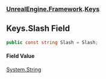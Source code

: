 ### [UnrealEngine.Framework](UnrealEngine_Framework.md 'UnrealEngine.Framework').[Keys](Keys.md 'UnrealEngine.Framework.Keys')
## Keys.Slash Field
```csharp
public const string Slash = Slash;
```
#### Field Value
[System.String](https://docs.microsoft.com/en-us/dotnet/api/System.String 'System.String')

